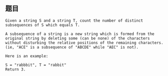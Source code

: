 ## 题目
    Given a string S and a string T, count the number of distinct subsequences of S which equals T.

    A subsequence of a string is a new string which is formed from the original string by deleting some (can be none) of the characters without disturbing the relative positions of the remaining characters. (ie, "ACE" is a subsequence of "ABCDE" while "AEC" is not).

    Here is an example:

    S = "rabbbit", T = "rabbit"
    Return 3.
